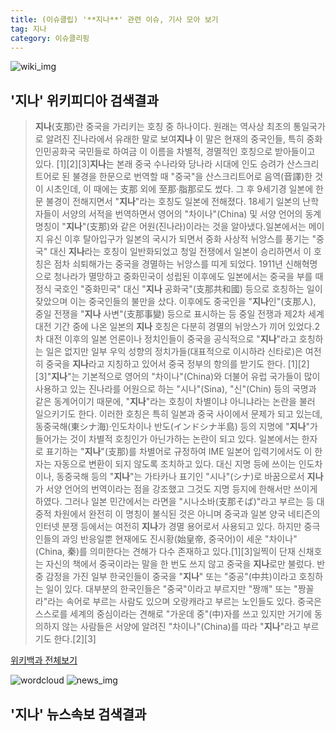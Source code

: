 ```yaml
---
title: (이슈클립) '**지나**' 관련 이슈, 기사 모아 보기
tag: 지나
category: 이슈클리핑
---
```

![wiki_img](https://user-images.githubusercontent.com/42597476/44503234-41136a80-a6d0-11e8-9071-6fc6418eafe4.png)
## **'**지나**'** 위키피디아 검색결과
>**지나**(支那)란 중국을 가리키는 호칭 중 하나이다. 원래는 역사상 최초의 통일국가로 알려진 진나라에서 유래한 말로 보여**지나** 이 말은 현재의 중국인들, 특히 중화인민공화국 국민들로 하여금 이 이름을 차별적, 경멸적인 호칭으로 받아들이고 있다. [1][2][3]**지나**는 본래 중국 수나라와 당나라 시대에 인도 승려가 산스크리트어로 된 불경을 한문으로 번역할 때 "중국"을 산스크리트어로 음역(音譯)한 것이 시초인데, 이 때에는 支那 외에 至那·脂那로도 썼다. 그 후 9세기경 일본에 한문 불경이 전해지면서 "**지나**"라는 호칭도 일본에 전해졌다. 18세기 일본의 난학자들이 서양의 서적을 번역하면서 영어의 "차이나"(China) 및 서양 언어의 동계 명칭이 "**지나**"(支那)와 같은 어원(진나라)이라는 것을 알아냈다.일본에서는 메이지 유신 이후 탈아입구가 일본의 국시가 되면서 중화 사상적 뉘앙스를 풍기는 "중국" 대신 **지나**라는 호칭이 일반화되었고 청일 전쟁에서 일본이 승리하면서 이 호칭은 점차 쇠퇴해가는 중국을 경멸하는 뉘앙스를 띠게 되었다. 1911년 신해혁명으로 청나라가 멸망하고 중화민국이 성립된 이후에도 일본에서는 중국을 부를 때 정식 국호인 "중화민국" 대신 "**지나** 공화국"(支那共和國) 등으로 호칭하는 일이 잦았으며 이는 중국인들의 불만을 샀다. 이후에도 중국인을 "**지나**인"(支那人), 중일 전쟁을 "**지나** 사변"(支那事變) 등으로 표시하는 등 중일 전쟁과 제2차 세계 대전 기간 중에 나온 일본의 **지나** 호칭은 다분히 경멸의 뉘앙스가 끼어 있었다.2차 대전 이후의 일본 언론이나 정치인들이 중국을 공식적으로 "**지나**"라고 호칭하는 일은 없지만 일부 우익 성향의 정치가들(대표적으로 이시하라 신타로)은 여전히 중국을 **지나**라고 지칭하고 있어서 중국 정부의 항의를 받기도 한다. [1][2] [3]"**지나**"는 기본적으로 영어의 "차이나"(China)와 더불어 유럽 국가들이 많이 사용하고 있는 진나라를 어원으로 하는 "시나"(Sina), "신"(Chin) 등의 국명과 같은 동계어이기 때문에, "**지나**"라는 호칭이 차별이냐 아니냐라는 논란을 불러 일으키기도 한다. 이러한 호칭은 특히 일본과 중국 사이에서 문제가 되고 있는데, 동중국해(東シナ海)·인도차이나 반도(インドシナ半島) 등의 지명에 "**지나**"가 들어가는 것이 차별적 호칭인가 아닌가하는 논란이 되고 있다. 일본에서는 한자로 표기하는 "**지나**"(支那)를 차별어로 규정하여 IME 일본어 입력기에서도 이 한자는 자동으로 변환이 되지 않도록 조치하고 있다. 대신 지명 등에 쓰이는 인도차이나, 동중국해 등의 "**지나**"는 가타카나 표기인 "시나"(シナ)로 바꿈으로서 **지나**가 서양 언어의 번역이라는 점을 강조했고 그것도 지명 등지에 한해서만 쓰이게 하였다. 그러나 일본 민간에서는 라면을 "시나소바(支那そば)"라고 부르는 등 대중적 차원에서 완전히 이 명칭이 불식된 것은 아니며 중국과 일본 양국 네티즌의 인터넷 분쟁 등에서는 여전히 **지나**가 경멸 용어로서 사용되고 있다. 하지만 중극인들의 과잉 반응일뿐 현재에도 진시황(始皇帝, 중국어)이 세운 "차이나"(China, 秦)를 의미한다는 견해가 다수 존재하고 있다.[1][3]일찍이 단재 신채호는 자신의 책에서 중국이라는 말을 한 번도 쓰지 않고 중국을 **지나**로만 불렀다. 반중 감정을 가진 일부 한국인들이 중국을 "**지나**" 또는 "중공"(中共)이라고 호칭하는 일이 있다. 대부분의 한국인들은 "중국"이라고 부르지만 "짱깨" 또는 "짱꼴라"라는 속어로 부르는 사람도 있으며 오랑캐라고 부르는 노인들도 있다. 중국은 스스로를 세계의 중심이라는 견해로 "가운데 중"(中)자를 쓰고 있지만 거기에 동의하지 않는 사람들은 서양에 알려진 "차이나"(China)를 따라 "**지나**"라고 부르기도 한다.[2][3]

<a href="https://ko.wikipedia.org/wiki/지나" target="_blank">위키백과 전체보기</a>

![wordcloud](https://s3.ap-northeast-2.amazonaws.com/lyrics101-wordcloud/2018-09-14-1536935474.png)
![news_img](https://user-images.githubusercontent.com/42597476/44507050-1206f400-a6e4-11e8-8d98-7ffbfebb353f.png)
## **'**지나**'** 뉴스속보 검색결과


